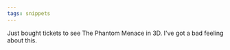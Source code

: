 ```yaml
---
tags: snippets
---
```


Just bought tickets to see The Phantom Menace in 3D. I've got a bad feeling about this.
